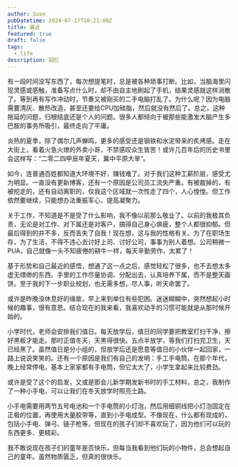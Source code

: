 ```yaml
---
author: Suse
pubDatetime: 2024-07-17T10:21:00Z
title: 最近
featured: true
draft: false
tags:
  - life
description: 回忆
---
```


有一段时间没写东西了，每次想提笔时，总是被各种琐事打断。比如，当脑海里闪现灵感或感触，准备写点什么时，却不由自主地刷起了手机，结果灵感就这样消散了。等到再有写作冲动时，节奏又被刚买的二手电脑打乱了。为什么呢？因为电脑需要清灰、散热改造，甚至还要给CPU加硅脂，然后就没有然后了。总之，这种拖延的问题，归根结底还是个人的问题。很多人都倾向于被那些能激发大脑产生多巴胺的事务所吸引，最终走向了平庸。

炎热的夏季，除了偶尔几声蝉鸣，更多的感受还是钢铁和水泥带来的炙烤感。走在大街上，看着火急火燎的外卖小哥，不禁感叹众生皆苦！或许几百年后的历史书里会这样写：“二零二四甲辰年夏天，冀中平原大旱”。

如今，连普通百姓都知道大环境不好，赚钱难了。对于我们这种工薪阶层，感受尤为明显。一直没有更新博客，还有一个原因是公司员工流失严重。有被裁掉的，有被挖走的，还有自动离职的，仅我这个区域就一次性走了四个，人心惶惶。但工作依然要继续，只能想办法重振军心，提高凝聚力。

关于工作，不知道是不是受了什么影响，我不像以前那么敬业了。以前的我极其负责，无论是对工作、对下属还是对客户，搞得自己身心俱疲，整个人都很抑郁。但最后得到的并不多，反而丢失了自我！现在想，这与我的性格有关。为了在职场生存，为了生活，不得不违心去讨好上司、讨好公司，事事为别人着想。公司稍微一PUA，自己就像一头不知疲倦的耕牛一样，每天辛勤劳作，太累了！

基于形势和自己最近的感悟，想通了这一点之后，感觉轻松了很多，也不去想太多虚无缥缈的东西。手里的工作尽量协调、分配出去，认真培养下属，而不是整天画饼。至于我的下一步职业规划，也无需多想，尽人事，听天命罢了。

或许是昨晚没休息好的缘故，早上来到单位有些犯困。迷迷糊糊中，突然想起小时候的趣事，很有意思。结合现在的我来看，我喜欢动手的习惯可能就是从那时候开始的。

小学时代，老师会安排我们值日。每天放学后，值日的同学要把教室打扫干净，擦好黑板才能走。那时正值冬天，天黑得很快。五点半放学，等我们打扫完卫生，天已经黑了。虽然值日是分小组的，但放学后还是愿意等值日的小伙伴一起回家，一路上说说笑笑的。还有一个原因是我们有自己的发明：手工手电筒。在那个年代，晚上经常停电，基本上家家都有手电筒，但它太大了，小学生拿起来比较费劲。

或许是受了这个的启发，又或是那会儿新学期发新书时的手工材料，总之，我制作了一种小手电，可以让我们在冬天放学时照亮土路。

小手电需要用两节五号电池和一个手电筒的小灯泡，然后用细铜线把小灯泡固定在正极的位置，再使用大量胶带等，直到小手电成型。不像现在，什么都有现成的，包括小手电、弹弓、链子枪等，但现在的孩子们却不喜欢玩了，因为他们可以玩的东西更多、更精彩。

我不敢说现在孩子们的童年是否快乐，但每当我看到他们玩的小物件，总会想起自己的童年。虽然物质匮乏，但真的很快乐。